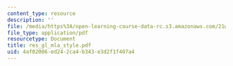 ```yaml
---
content_type: resource
description: ''
file: /media/https%3A/open-learning-course-data-rc.s3.amazonaws.com/21w-730-2-the-creative-spark-fall-2004/4af02006ed242ca4b343e3d2f1f407a4_res_gl_mla_style.pdf
file_type: application/pdf
resourcetype: Document
title: res_gl_mla_style.pdf
uid: 4af02006-ed24-2ca4-b343-e3d2f1f407a4
---
```

